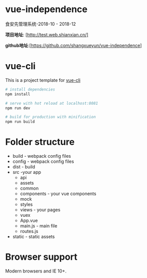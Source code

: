 ﻿# vue-independence
食安先管理系统-2018-10 - 2018-12


**项目地址**: [http://test.web.shianxian.cn/]

**github地址**:[https://github.com/shangxueyun/vue-independence]

# vue-cli

This is a project template for [vue-cli](https://github.com/vuejs/vue-cli)

``` bash
# install dependencies
npm install

# serve with hot reload at localhost:8081
npm run dev

# build for production with minification
npm run build

```

# Folder structure
* build - webpack config files
* config - webpack config files
* dist - build
* src -your app
    * api
    * assets
    * common
    * components - your vue components
    * mock
    * styles
    * views - your pages
    * vuex
    * App.vue
    * main.js - main file
    * routes.js
* static - static assets
# Browser support

Modern browsers and IE 10+.

